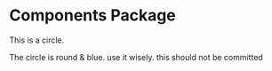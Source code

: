 # Components Package

This is a circle.

 The circle is round & blue. use it wisely. 
this should not be committed
